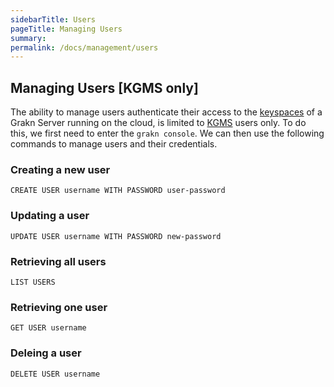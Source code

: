 ```yaml
---
sidebarTitle: Users
pageTitle: Managing Users
summary:
permalink: /docs/management/users
---
```


## Managing Users [KGMS only]
The ability to manage users authenticate their access to the [keyspaces](/docs/management/keyspace) of a Grakn Server running on the cloud, is limited to [KGMS]() users only. To do this, we first need to enter the `grakn console`. We can then use the following commands to manage users and their credentials.

### Creating a new user
```
CREATE USER username WITH PASSWORD user-password
```

### Updating a user
```
UPDATE USER username WITH PASSWORD new-password
```

### Retrieving all users
```
LIST USERS
```

### Retrieving one user
```
GET USER username
```

### Deleing a user
```
DELETE USER username
```